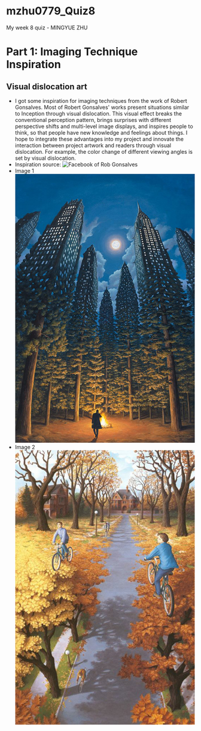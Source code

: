 # mzhu0779_Quiz8
My week 8 quiz - MINGYUE ZHU
# Part 1: Imaging Technique Inspiration
## Visual dislocation art
* I got some inspiration for imaging techniques from the work of Robert Gonsalves. Most of Robert Gonsalves' works present situations similar to Inception through visual dislocation. This visual effect breaks the conventional perception pattern, brings surprises with different perspective shifts and multi-level image displays, and inspires people to think, so that people have new knowledge and feelings about things. I hope to integrate these advantages into my project and innovate the interaction between project artwork and readers through visual dislocation. For example, the color change of different viewing angles is set by visual dislocation.
* Inspiration source:
![Facebook of Rob Gonsalves](https://www.facebook.com/RobGonsalves.Official)
* Image 1
![Image 1](<readmeImages/Image 1.jpg>)
* Image 2
![Image 2](<readmeImages/Image 2.jpg>)
